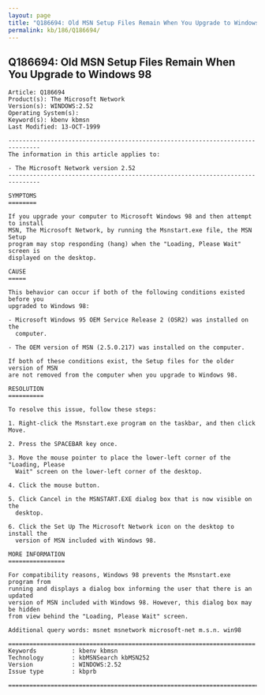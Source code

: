 ```yaml
---
layout: page
title: "Q186694: Old MSN Setup Files Remain When You Upgrade to Windows 98"
permalink: kb/186/Q186694/
---
```


## Q186694: Old MSN Setup Files Remain When You Upgrade to Windows 98

	Article: Q186694
	Product(s): The Microsoft Network
	Version(s): WINDOWS:2.52
	Operating System(s): 
	Keyword(s): kbenv kbmsn
	Last Modified: 13-OCT-1999
	
	-------------------------------------------------------------------------------
	The information in this article applies to:
	
	- The Microsoft Network version 2.52 
	-------------------------------------------------------------------------------
	
	SYMPTOMS
	========
	
	If you upgrade your computer to Microsoft Windows 98 and then attempt to install
	MSN, The Microsoft Network, by running the Msnstart.exe file, the MSN Setup
	program may stop responding (hang) when the "Loading, Please Wait" screen is
	displayed on the desktop.
	
	CAUSE
	=====
	
	This behavior can occur if both of the following conditions existed before you
	upgraded to Windows 98:
	
	- Microsoft Windows 95 OEM Service Release 2 (OSR2) was installed on the
	  computer.
	
	- The OEM version of MSN (2.5.0.217) was installed on the computer.
	
	If both of these conditions exist, the Setup files for the older version of MSN
	are not removed from the computer when you upgrade to Windows 98.
	
	RESOLUTION
	==========
	
	To resolve this issue, follow these steps:
	
	1. Right-click the Msnstart.exe program on the taskbar, and then click Move.
	
	2. Press the SPACEBAR key once.
	
	3. Move the mouse pointer to place the lower-left corner of the "Loading, Please
	  Wait" screen on the lower-left corner of the desktop.
	
	4. Click the mouse button.
	
	5. Click Cancel in the MSNSTART.EXE dialog box that is now visible on the
	  desktop.
	
	6. Click the Set Up The Microsoft Network icon on the desktop to install the
	  version of MSN included with Windows 98.
	
	MORE INFORMATION
	================
	
	For compatibility reasons, Windows 98 prevents the Msnstart.exe program from
	running and displays a dialog box informing the user that there is an updated
	version of MSN included with Windows 98. However, this dialog box may be hidden
	from view behind the "Loading, Please Wait" screen.
	
	Additional query words: msnet msnetwork microsoft-net m.s.n. win98
	
	======================================================================
	Keywords          : kbenv kbmsn 
	Technology        : kbMSNSearch kbMSN252
	Version           : WINDOWS:2.52
	Issue type        : kbprb
	
	=============================================================================
	
